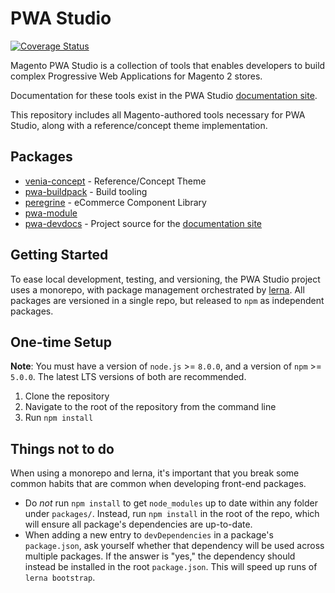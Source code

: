 # PWA Studio

[![Coverage Status](https://coveralls.io/repos/github/magento-research/pwa-studio/badge.svg?branch=master)](https://coveralls.io/github/magento-research/pwa-studio?branch=master)

Magento PWA Studio is a collection of tools that enables developers to build complex Progressive Web Applications for Magento 2 stores.

Documentation for these tools exist in the PWA Studio [documentation site].

This repository includes all Magento-authored tools necessary for PWA Studio, along with a reference/concept theme implementation.

## Packages

-   [venia-concept](packages/venia-concept) - Reference/Concept Theme
-   [pwa-buildpack](packages/pwa-buildpack/README.md) - Build tooling
-   [peregrine](packages/peregrine/README.md) - eCommerce Component Library
-   [pwa-module](packages/pwa-module)
-   [pwa-devdocs](packages/pwa-devdocs) - Project source for the [documentation site]

## Getting Started

To ease local development, testing, and versioning, the PWA Studio project uses a monorepo, with package management orchestrated by [lerna](https://github.com/lerna/lerna#about). All packages are versioned in a single repo, but released to `npm` as independent packages.

## One-time Setup

**Note**: You must have a version of `node.js` >= `8.0.0`, and a version of `npm` >= `5.0.0`. The latest LTS versions of both are recommended.

1.  Clone the repository
2.  Navigate to the root of the repository from the command line
3.  Run `npm install`

## Things not to do

When using a monorepo and lerna, it's important that you break some common habits that are common when developing front-end packages.

-   Do _not_ run `npm install` to get `node_modules` up to date within any folder under `packages/`. Instead, run `npm install` in the root of the repo, which will ensure all package's dependencies are up-to-date.
-   When adding a new entry to `devDependencies` in a package's `package.json`, ask yourself whether that dependency will be used across multiple packages. If the answer is "yes," the dependency should instead be installed in the root `package.json`. This will speed up runs of `lerna bootstrap`.

[documentation site]: https://magento-research.github.io/pwa-studio/
